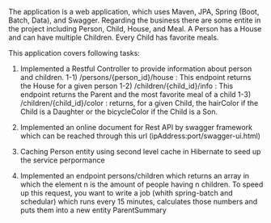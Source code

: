 The application is a web application, which uses Maven, JPA, Spring (Boot, Batch, Data), and Swagger. 
Regarding the business there are some entite in the project including Person, Child, House, and Meal. A Person has a House and can have 
multiple Children. Every Child has favorite meals.

This application covers following tasks:

1) Implemented a Restful Controller to provide information about person and children.
  1-1) /persons/{person_id}/house : This endpoint returns the House for a given person
  1-2) /children/{child_id}/info : This endpoint returns the Parent and the most favorite meal of a child
  1-3) /children/{child_id}/color : returns, for a given Child, the hairColor if the Child is a Daughter or the bicycleColor 
       if the Child is a Son.
  
2) Implemented an online document for Rest API by swagger framework which can be reached through this url (ipAddress:port/swagger-ui.html)
3) Caching Person entity using second level cache in Hibernate to seed up the service perpormance
4) Implemented an endpoint persons/children which returns an array in which the element n is the amount of people having n children.
   To  speed  up  this  request,  you  want  to  write  a  job (whith spring-batch and schedular) which  runs  every  15  minutes,
   calculates those numbers and puts them into a new entity ParentSummary
